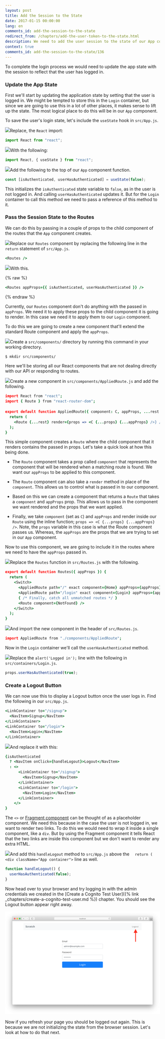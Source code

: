 ```yaml
---
layout: post
title: Add the Session to the State
date: 2017-01-15 00:00:00
lang: en
comments_id: add-the-session-to-the-state
redirect_from: /chapters/add-the-user-token-to-the-state.html
description: We need to add the user session to the state of our App component in our React.js app. By lifting the state up we can pass the session to all the child containers.
context: true
comments_id: add-the-session-to-the-state/136
---
```


To complete the login process we would need to update the app state with the session to reflect that the user has logged in.

### Update the App State

First we'll start by updating the application state by setting that the user is logged in. We might be tempted to store this in the `Login` container, but since we are going to use this in a lot of other places, it makes sense to lift up the state. The most logical place to do this will be in our `App` component.

To save the user's login state, let's include the `useState` hook in `src/App.js`.

<img class="code-marker" src="/assets/s.png" />Replace, the `React` import:

``` javascript
import React from "react";
```

<img class="code-marker" src="/assets/s.png" />With the following:

``` javascript
import React, { useState } from "react";
```

<img class="code-marker" src="/assets/s.png" />Add the following to the top of our `App` component function.

``` javascript
const [isAuthenticated, userHasAuthenticated] = useState(false);
```

This initializes the `isAuthenticated` state variable to `false`, as in the user is not logged in. And calling `userHasAuthenticated` updates it. But for the `Login` container to call this method we need to pass a reference of this method to it.

### Pass the Session State to the Routes

We can do this by passing in a couple of props to the child component of the routes that the `App` component creates.

<img class="code-marker" src="/assets/s.png" />Replace our `Routes` component by replacing the following line in the `return` statement of `src/App.js`.

``` coffee
<Routes />
```

<img class="code-marker" src="/assets/s.png" />With this.

{% raw %}
``` coffee
<Routes appProps={{ isAuthenticated, userHasAuthenticated }} />
```
{% endraw %}

Currently, our `Routes` component don't do anything with the passed in `appProps`. We need it to apply these props to the child component it is going to render. In this case we need it to apply them to our `Login` component.

To do this we are going to create a new component that'll extend the standard Route component and apply the `appProps`.

<img class="code-marker" src="/assets/s.png" />Create a `src/components/` directory by running this command in your working directory.

``` bash
$ mkdir src/components/
```

Here we'll be storing all our React components that are not dealing directly with our API or responding to routes.

<img class="code-marker" src="/assets/s.png" />Create a new component in `src/components/AppliedRoute.js` and add the following.

``` coffee
import React from "react";
import { Route } from "react-router-dom";

export default function AppliedRoute({ component: C, appProps, ...rest }) {
  return (
    <Route {...rest} render={props => <C {...props} {...appProps} />} />
  );
}
```

This simple component creates a `Route` where the child component that it renders contains the passed in props. Let's take a quick look at how this being done.

- The `Route` component takes a prop called `component` that represents the component that will be rendered when a matching route is found. We want our `appProps` to be applied to this component.

- The `Route` component can also take a `render` method in place of the `component`. This allows us to control what is passed in to our component.

- Based on this we can create a component that returns a `Route` that takes a `component` and `appProps` prop. This allows us to pass in the component we want rendered and the props that we want applied.

- Finally, we take `component` (set as `C`) and `appProps` and render inside our `Route` using the inline function; `props => <C {...props} {...appProps} />`. Note, the `props` variable in this case is what the Route component passes us. Whereas, the `appProps` are the props that we are trying to set in our `App` component.

Now to use this component, we are going to include it in the routes where we need to have the `appProps` passed in.

<img class="code-marker" src="/assets/s.png" />Replace the `Routes` function in `src/Routes.js` with the following.

``` coffee
export default function Routes({ appProps }) {
  return (
    <Switch>
      <AppliedRoute path="/" exact component={Home} appProps={appProps} />
      <AppliedRoute path="/login" exact component={Login} appProps={appProps} />
      { /* Finally, catch all unmatched routes */ }
      <Route component={NotFound} />
    </Switch>
  );
}
```

<img class="code-marker" src="/assets/s.png" />And import the new component in the header of `src/Routes.js`.

``` coffee
import AppliedRoute from "./components/AppliedRoute";
```

Now in the `Login` container we'll call the `userHasAuthenticated` method.

<img class="code-marker" src="/assets/s.png" />Replace the `alert('Logged in');` line with the following in `src/containers/Login.js`.

``` javascript
props.userHasAuthenticated(true);
```

### Create a Logout Button

We can now use this to display a Logout button once the user logs in. Find the following in our `src/App.js`.

``` coffee
<LinkContainer to="/signup">
  <NavItem>Signup</NavItem>
</LinkContainer>
<LinkContainer to="/login">
  <NavItem>Login</NavItem>
</LinkContainer>
```

<img class="code-marker" src="/assets/s.png" />And replace it with this:

``` coffee
{isAuthenticated
  ? <NavItem onClick={handleLogout}>Logout</NavItem>
  : <>
      <LinkContainer to="/signup">
        <NavItem>Signup</NavItem>
      </LinkContainer>
      <LinkContainer to="/login">
        <NavItem>Login</NavItem>
      </LinkContainer>
    </>
}
```

The `<>` or [Fragment component](https://reactjs.org/docs/fragments.html) can be thought of as a placeholder component. We need this because in the case the user is not logged in, we want to render two links. To do this we would need to wrap it inside a single component, like a `div`. But by using the Fragment component it tells React that the two links are inside this component but we don't want to render any extra HTML.

<img class="code-marker" src="/assets/s.png" />And add this `handleLogout` method to `src/App.js` above the `  return (
    <div className="App container">` line as well.

``` javascript
function handleLogout() {
  userHasAuthenticated(false);
}
```

Now head over to your browser and try logging in with the admin credentials we created in the [Create a Cognito Test User]({% link _chapters/create-a-cognito-test-user.md %}) chapter. You should see the Logout button appear right away.

![Login state updated screenshot](/assets/login-state-updated.png)

Now if you refresh your page you should be logged out again. This is because we are not initializing the state from the browser session. Let's look at how to do that next.
